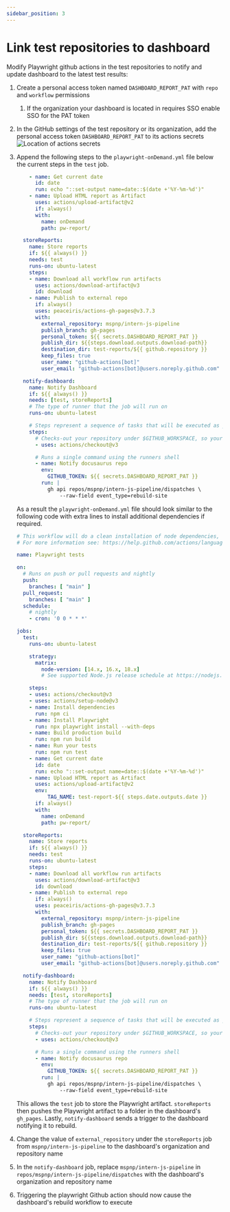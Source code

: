 ```yaml
---
sidebar_position: 3
---
```


# Link test repositories to dashboard

Modify Playwright github actions in the test repositories to notify and update dashboard to the latest test results:

1. Create a personal access token named `DASHBOARD_REPORT_PAT` with `repo` and `workflow` permissions
      1. If the organization your dashboard is located in requires SSO enable SSO for the PAT token
2. In the GitHub settings of the test repository or its organization, add the personal access token `DASHBOARD_REPORT_PAT` to its actions secrets
      ![Location of actions secrets](./img/actions-secrets.png)
3. Append the following steps to the `playwright-onDemand.yml` file below the current steps in the `test` job.

    ```yaml
        - name: Get current date
          id: date
          run: echo "::set-output name=date::$(date +'%Y-%m-%d')"
        - name: Upload HTML report as Artifact
          uses: actions/upload-artifact@v2
          if: always()
          with: 
            name: onDemand
            path: pw-report/
    
      storeReports:
        name: Store reports
        if: ${{ always() }}
        needs: test
        runs-on: ubuntu-latest
        steps:
        - name: Download all workflow run artifacts
          uses: actions/download-artifact@v3
          id: download
        - name: Publish to external repo
          if: always()
          uses: peaceiris/actions-gh-pages@v3.7.3
          with:
            external_repository: mspnp/intern-js-pipeline
            publish_branch: gh-pages
            personal_token: ${{ secrets.DASHBOARD_REPORT_PAT }}
            publish_dir: ${{steps.download.outputs.download-path}}
            destination_dir: test-reports/${{ github.repository }}
            keep_files: true
            user_name: "github-actions[bot]"
            user_email: "github-actions[bot]@users.noreply.github.com"
    
      notify-dashboard:
        name: Notify Dashboard
        if: ${{ always() }}
        needs: [test, storeReports]
        # The type of runner that the job will run on
        runs-on: ubuntu-latest
    
        # Steps represent a sequence of tasks that will be executed as part of the job
        steps:
          # Checks-out your repository under $GITHUB_WORKSPACE, so your job can access it
          - uses: actions/checkout@v3
    
          # Runs a single command using the runners shell
          - name: Notify docusaurus repo
            env:
              GITHUB_TOKEN: ${{ secrets.DASHBOARD_REPORT_PAT }}
            run: |
              gh api repos/mspnp/intern-js-pipeline/dispatches \
                  --raw-field event_type=rebuild-site
    ```

      As a result the `playwright-onDemand.yml` file should look similar to the following code with extra lines to install additional dependencies if required.

    ```yaml
    # This workflow will do a clean installation of node dependencies, cache/restore them, build the source code and run tests across different versions of node
    # For more information see: https://help.github.com/actions/language-and-framework-guides/using-nodejs-with-github-actions
    
    name: Playwright tests
    
    on:
      # Runs on push or pull requests and nightly
      push:
        branches: [ "main" ]
      pull_request:
        branches: [ "main" ]
      schedule: 
        # nightly
        - cron: '0 0 * * *'
    
    jobs:
      test:
        runs-on: ubuntu-latest
    
        strategy:
          matrix:
            node-version: [14.x, 16.x, 18.x]
            # See supported Node.js release schedule at https://nodejs.org/en/about/releases/
    
        steps:
        - uses: actions/checkout@v3
        - uses: actions/setup-node@v3
        - name: Install dependencies
          run: npm ci
        - name: Install Playwright
          run: npx playwright install --with-deps
        - name: Build production build
          run: npm run build
        - name: Run your tests
          run: npm run test
        - name: Get current date
          id: date
          run: echo "::set-output name=date::$(date +'%Y-%m-%d')"
        - name: Upload HTML report as Artifact
          uses: actions/upload-artifact@v2
          env:
              TAG_NAME: test-report-${{ steps.date.outputs.date }}
          if: always()
          with: 
            name: onDemand
            path: pw-report/
    
      storeReports:
        name: Store reports
        if: ${{ always() }}
        needs: test
        runs-on: ubuntu-latest
        steps:
        - name: Download all workflow run artifacts
          uses: actions/download-artifact@v3
          id: download
        - name: Publish to external repo
          if: always()
          uses: peaceiris/actions-gh-pages@v3.7.3
          with:
            external_repository: mspnp/intern-js-pipeline
            publish_branch: gh-pages
            personal_token: ${{ secrets.DASHBOARD_REPORT_PAT }}
            publish_dir: ${{steps.download.outputs.download-path}}
            destination_dir: test-reports/${{ github.repository }}
            keep_files: true
            user_name: "github-actions[bot]"
            user_email: "github-actions[bot]@users.noreply.github.com"
    
      notify-dashboard:
        name: Notify Dashboard
        if: ${{ always() }}
        needs: [test, storeReports]
        # The type of runner that the job will run on
        runs-on: ubuntu-latest
    
        # Steps represent a sequence of tasks that will be executed as part of the job
        steps:
          # Checks-out your repository under $GITHUB_WORKSPACE, so your job can access it
          - uses: actions/checkout@v3
    
          # Runs a single command using the runners shell
          - name: Notify docusaurus repo
            env:
              GITHUB_TOKEN: ${{ secrets.DASHBOARD_REPORT_PAT }}
            run: |
              gh api repos/mspnp/intern-js-pipeline/dispatches \
                  --raw-field event_type=rebuild-site
    ```

      This allows the `test` job to store the Playwright artifact. `storeReports` then pushes the Playwright artifact to a folder in the dashboard's `gh_pages`. Lastly, `notify-dashboard` sends a trigger to the dashboard notifying it to rebuild.

4. Change the value of `external_repository` under the `storeReports` job from `mspnp/intern-js-pipeline` to the dashboard's organization and repository name
5. In the `notify-dashboard` job, replace `mspnp/intern-js-pipeline` in `repos/mspnp/intern-js-pipeline/dispatches` with the dashboard's organization and repository name
6. Triggering the playwright Github action should now cause the dashboard's rebuild workflow to execute
